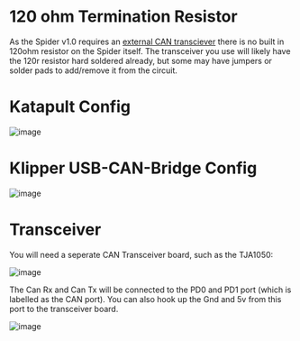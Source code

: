 # 120 ohm Termination Resistor

As the Spider v1.0 requires an [external CAN transciever](#transceiver) there is no built in 120ohm resistor on the Spider itself. The transceiver you use will likely have the 120r resistor hard soldered already, but some may have jumpers or solder pads to add/remove it from the circuit.

# Katapult Config

![image](https://user-images.githubusercontent.com/124253477/221349790-d073d222-1061-4c81-a7eb-796a8693b621.png)

# Klipper USB-CAN-Bridge Config

![image](https://user-images.githubusercontent.com/124253477/221349817-d7381c21-fecc-4111-a34b-bf0522cd456e.png)


# Transceiver
You will need a seperate CAN Transceiver board, such as the TJA1050:

![image](https://github.com/Esoterical/voron_canbus/assets/124253477/2df10f80-8239-4368-9aa4-e1abe9ded541)

The Can Rx and Can Tx will be connected to the PD0 and PD1 port (which is labelled as the CAN port). You can also hook up the Gnd and 5v from this port to the transceiver board.

![image](https://user-images.githubusercontent.com/124253477/221392424-3454c8da-a7b5-48a7-add6-9e9b751fc3b4.png)
